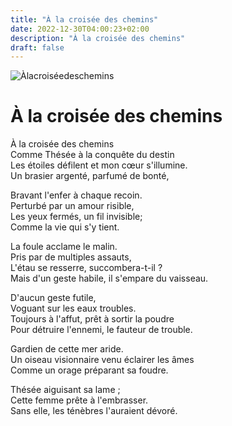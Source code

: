 ```yaml
---
title: "À la croisée des chemins"
date: 2022-12-30T04:00:23+02:00
description: "À la croisée des chemins"
draft: false
---
```


![Àlacroiséedeschemins](https://i.ibb.co/cC56Qdt/thesee-minotaure-cassoni-campana.jpg "À la croisée des chemins")

# À la croisée des chemins

À la croisée des chemins  
Comme Thésée à la conquête du destin  
Les étoiles défilent et mon cœur s'illumine.  
Un brasier argenté, parfumé de bonté,  

Bravant l'enfer à chaque recoin.  
Perturbé par un amour risible,  
Les yeux fermés, un fil invisible;  
Comme la vie qui s'y tient.  

La foule acclame le malin.  
Pris par de multiples assauts,  
L'étau se resserre, succombera-t-il ?  
Mais d'un geste habile, il s'empare du vaisseau.  

D'aucun geste futile,  
Voguant sur les eaux troubles.  
Toujours à l'affut, prêt à sortir la poudre  
Pour détruire l'ennemi, le fauteur de trouble.  

Gardien de cette mer aride.  
Un oiseau visionnaire venu éclairer les âmes  
Comme un orage préparant sa foudre.  

Thésée aiguisant sa lame ;  
Cette femme prête à l'embrasser.  
Sans elle, les ténèbres l'auraient dévoré.  
